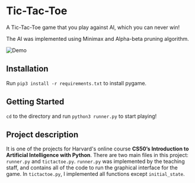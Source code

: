 # Tic-Tac-Toe

A Tic-Tac-Toe game that you play against AI, which you can never win!

The AI was implemented using Minimax and Alpha-beta pruning algorithm.



![Demo](https://media.giphy.com/media/HHDm07JmL8B8xF8kv9/giphy.gif)



## Installation

Run `pip3 install -r requirements.txt` to install pygame.



## Getting Started

`cd` to the directory and run `python3 runner.py` to start playing!



## Project description

It is one of the projects for Harvard's online course **CS50’s Introduction to Artificial Intelligence with Python**. There are two main files in this project: `runner.py` and `tictactoe.py`. `runner.py` was implemented by the teaching staff, and contains all of the code to run the graphical interface for the game. In `tictactoe.py`, I implemented all functions except `initial_state`.
